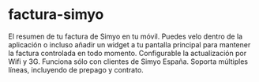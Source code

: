 factura-simyo
=============

El resumen de tu factura de Simyo en tu móvil. Puedes velo dentro de la aplicación o incluso añadir un widget a tu pantalla principal para mantener la factura controlada en todo momento. Configurable la actualización por Wifi y 3G. Funciona sólo con clientes de Simyo España. Soporta múltiples líneas, incluyendo de prepago y contrato.
